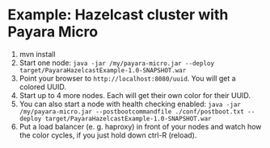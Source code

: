 # Example: Hazelcast cluster with Payara Micro

1. mvn install
2. Start one node: `java -jar /my/payara-micro.jar --deploy target/PayaraHazelcastExample-1.0-SNAPSHOT.war`
3. Point your browser to `http://localhost:8080/uuid`. You will get a colored UUID.
4. Start up to 4 more nodes. Each will get their own color for their UUID.
5. You can also start a node with health checking enabled: `java -jar /my/payara-micro.jar --postbootcommandfile ./conf/postboot.txt --deploy target/PayaraHazelcastExample-1.0-SNAPSHOT.war`
6. Put a load balancer (e. g. haproxy) in front of your nodes and watch how the color cycles, if you just hold down ctrl-R (reload).

